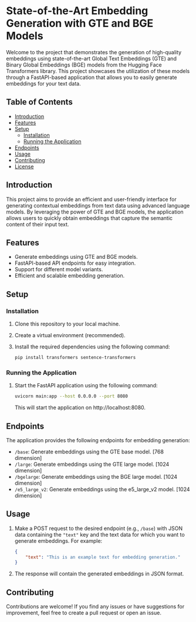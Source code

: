 # **State-of-the-Art Embedding Generation with GTE and BGE Models**

Welcome to the project that demonstrates the generation of high-quality embeddings using state-of-the-art Global Text Embeddings (GTE) and Binary Global Embeddings (BGE) models from the Hugging Face Transformers library. This project showcases the utilization of these models through a FastAPI-based application that allows you to easily generate embeddings for your text data.

## Table of Contents

- [Introduction](#introduction)
- [Features](#features)
- [Setup](#setup)
  - [Installation](#installation)
  - [Running the Application](#running-the-application)
- [Endpoints](#endpoints)
- [Usage](#usage)
- [Contributing](#contributing)
- [License](#license)

## Introduction

This project aims to provide an efficient and user-friendly interface for generating contextual embeddings from text data using advanced language models. By leveraging the power of GTE and BGE models, the application allows users to quickly obtain embeddings that capture the semantic content of their input text.

## Features

- Generate embeddings using GTE and BGE models.
- FastAPI-based API endpoints for easy integration.
- Support for different model variants.
- Efficient and scalable embedding generation.

## Setup

### Installation

1. Clone this repository to your local machine.
2. Create a virtual environment (recommended).
3. Install the required dependencies using the following command:

   ```bash
   pip install transformers sentence-transformers
   ```

### Running the Application

1. Start the FastAPI application using the following command:

   ```bash
   uvicorn main:app --host 0.0.0.0 --port 8080
   ```

   This will start the application on http://localhost:8080.

## Endpoints

The application provides the following endpoints for embedding generation:

- `/base`: Generate embeddings using the GTE base model.  [768 dimension]
- `/large`: Generate embeddings using the GTE large model. [1024 dimension]
- `/bgelarge`: Generate embeddings using the BGE large model. [1024 dimension]
- `/e5_large_v2`: Generate embeddings using the e5_large_v2 model. [1024 dimension]

## Usage

1. Make a POST request to the desired endpoint (e.g., `/base`) with JSON data containing the `"text"` key and the text data for which you want to generate embeddings. For example:

   ```json
   {
       "text": "This is an example text for embedding generation."
   }
   ```

2. The response will contain the generated embeddings in JSON format.

## Contributing

Contributions are welcome! If you find any issues or have suggestions for improvement, feel free to create a pull request or open an issue.
